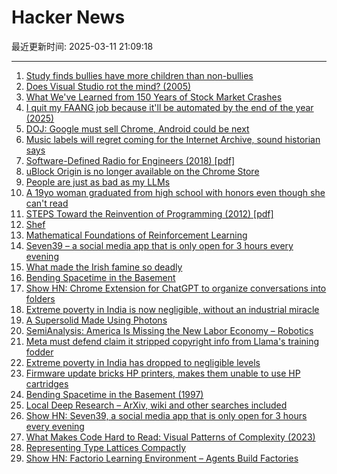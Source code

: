# Hacker News

最近更新时间: 2025-03-11 21:09:18

--- 
1. [Study finds bullies have more children than non-bullies](https://phys.org/news/2025-02-bullies-children.html) 
2. [Does Visual Studio rot the mind? (2005)](https://charlespetzold.com/etc/DoesVisualStudioRotTheMind.html) 
3. [What We've Learned from 150 Years of Stock Market Crashes](https://www.morningstar.com/economy/what-weve-learned-150-years-stock-market-crashes) 
4. [I quit my FAANG job because it'll be automated by the end of the year (2025)](https://jagilley.github.io/faang-blog.html) 
5. [DOJ: Google must sell Chrome, Android could be next](https://arstechnica.com/google/2025/03/doj-google-must-sell-chrome-android-could-be-next/) 
6. [Music labels will regret coming for the Internet Archive, sound historian says](https://arstechnica.com/tech-policy/2025/03/music-labels-will-regret-coming-for-the-internet-archive-sound-historian-says/) 
7. [Software-Defined Radio for Engineers (2018) [pdf]](https://www.analog.com/media/en/training-seminars/design-handbooks/Software-Defined-Radio-for-Engineers-2018/SDR4Engineers.pdf) 
8. [uBlock Origin is no longer available on the Chrome Store](https://chromewebstore.google.com/detail/ublock-origin/cjpalhdlnbpafiamejdnhcphjbkeiagm?hl=en) 
9. [People are just as bad as my LLMs](https://wilsoniumite.com/2025/03/10/people-are-just-as-bad-as-my-llms/) 
10. [A 19yo woman graduated from high school with honors even though she can't read](https://www.ky3.com/2025/02/28/former-high-school-honors-student-who-says-she-cant-read-write-sues-district-where-she-graduated/) 
11. [STEPS Toward the Reinvention of Programming (2012) [pdf]](https://tinlizzie.org/VPRIPapers/tr2012001_steps.pdf) 
12. [Shef](https://github.com/eduardoagarcia/shef) 
13. [Mathematical Foundations of Reinforcement Learning](https://github.com/MathFoundationRL/Book-Mathematical-Foundation-of-Reinforcement-Learning) 
14. [Seven39 – a social media app that is only open for 3 hours every evening](https://www.seven39.com) 
15. [What made the Irish famine so deadly](https://www.newyorker.com/magazine/2025/03/17/rot-padraic-x-scanlan-book-review) 
16. [Bending Spacetime in the Basement](https://www.fourmilab.ch/gravitation/foobar/) 
17. [Show HN: Chrome Extension for ChatGPT to organize conversations into folders](https://chatgpt-folders.netlify.app/) 
18. [Extreme poverty in India is now negligible, without an industrial miracle](https://www.economist.com/finance-and-economics/2025/02/27/india-has-undermined-a-popular-myth-about-development) 
19. [A Supersolid Made Using Photons](https://www.photonicsonline.com/doc/a-super-solid-made-using-pho-tons-0001) 
20. [SemiAnalysis: America Is Missing the New Labor Economy – Robotics](https://semianalysis.com/2025/03/11/america-is-missing-the-new-labor-economy-robotics-part-1/) 
21. [Meta must defend claim it stripped copyright info from Llama's training fodder](https://www.theregister.com/2025/03/11/meta_dmca_copyright_removal_case/) 
22. [Extreme poverty in India has dropped to negligible levels](https://www.economist.com/finance-and-economics/2025/02/27/india-has-undermined-a-popular-myth-about-development) 
23. [Firmware update bricks HP printers, makes them unable to use HP cartridges](https://arstechnica.com/gadgets/2025/03/firmware-update-bricks-hp-printers-makes-them-unable-to-use-hp-cartridges/) 
24. [Bending Spacetime in the Basement (1997)](https://www.fourmilab.ch/gravitation/foobar/) 
25. [Local Deep Research – ArXiv, wiki and other searches included](https://github.com/LearningCircuit/local-deep-research) 
26. [Show HN: Seven39, a social media app that is only open for 3 hours every evening](https://www.seven39.com) 
27. [What Makes Code Hard to Read: Visual Patterns of Complexity (2023)](https://seeinglogic.com/posts/visual-readability-patterns/) 
28. [Representing Type Lattices Compactly](https://bernsteinbear.com/blog/lattice-bitset/) 
29. [Show HN: Factorio Learning Environment – Agents Build Factories](https://jackhopkins.github.io/factorio-learning-environment/) 
